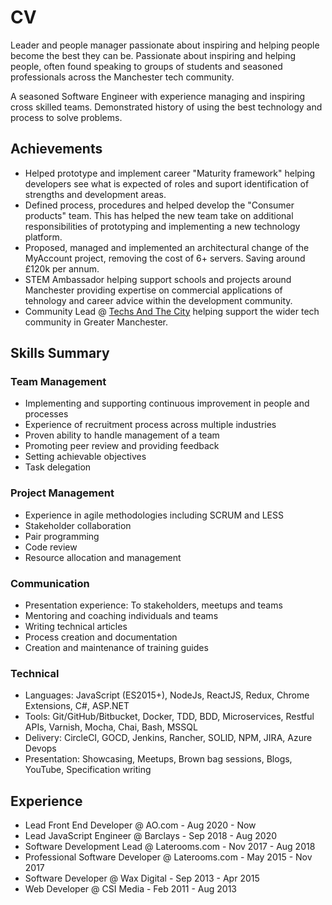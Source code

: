 # CV

Leader and people manager passionate about inspiring and helping people become the best they can be. Passionate about inspiring and helping people, often found speaking to groups of students and seasoned professionals across the Manchester tech community.

A seasoned Software Engineer with experience managing and inspiring cross skilled teams. Demonstrated history of using the best technology and process to solve problems.

## Achievements

* Helped prototype and implement career "Maturity framework" helping developers see what is expected of roles and suport identification of strengths and development areas.  
* Defined process, procedures and helped develop the "Consumer products" team. This has helped the new team take on additional responsibilities of prototyping and implementing a new technology platform.
* Proposed, managed and implemented an architectural change of the MyAccount project, removing the cost of 6+ servers. Saving around £120k per annum.
* STEM Ambassador helping support schools and projects around Manchester providing expertise on commercial applications of tehnology and career advice within the development community.
* Community Lead @ [Techs And The City](https://www.meetup.com/Techs-and-The-City/) helping support the wider tech community in Greater Manchester.

## Skills Summary

### Team Management

* Implementing and supporting continuous improvement in people and processes
* Experience of recruitment process across multiple industries
* Proven ability to handle management of a team
* Promoting peer review and providing feedback
* Setting achievable objectives
* Task delegation

### Project Management

* Experience in agile methodologies including SCRUM and LESS
* Stakeholder collaboration
* Pair programming
* Code review
* Resource allocation and management

### Communication

* Presentation experience: To stakeholders, meetups and teams
* Mentoring and coaching individuals and teams
* Writing technical articles
* Process creation and documentation
* Creation and maintenance of training guides

### Technical

* Languages: JavaScript (ES2015+), NodeJs, ReactJS, Redux, Chrome Extensions, C#, ASP.NET
* Tools: Git/GitHub/Bitbucket, Docker, TDD, BDD, Microservices, Restful APIs, Varnish, Mocha, Chai, Bash, MSSQL
* Delivery: CircleCI, GOCD, Jenkins, Rancher, SOLID, NPM, JIRA, Azure Devops
* Presentation: Showcasing, Meetups, Brown bag sessions, Blogs, YouTube, Specification writing

## Experience

* Lead Front End Developer @ AO.com - Aug 2020 - Now
* Lead JavaScript Engineer @ Barclays - Sep 2018 - Aug 2020
* Software Development Lead @ Laterooms.com - Nov 2017 - Aug 2018
* Professional Software Developer @ Laterooms.com - May 2015 - Nov 2017
* Software Developer @ Wax Digital - Sep 2013 - Apr 2015
* Web Developer @ CSI Media - Feb 2011 - Aug 2013